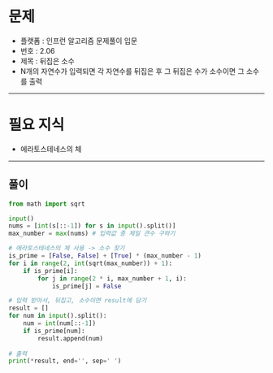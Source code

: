 # 문제
- 플랫폼 : 인프런 알고리즘 문제풀이 입문
- 번호 : 2.06
- 제목 : 뒤집은 소수
- N개의 자연수가 입력되면 각 자연수를 뒤집은 후 그 뒤집은 수가 소수이면 그 소수를 출력

---

# 필요 지식
- 에라토스테네스의 체

---

## 풀이
```python
from math import sqrt

input()
nums = [int(s[::-1]) for s in input().split()]
max_number = max(nums) # 입력값 중 제일 큰수 구하기

# 에라토스테네스의 체 사용 -> 소수 찾기
is_prime = [False, False] + [True] * (max_number - 1)
for i in range(2, int(sqrt(max_number)) + 1):
    if is_prime[i]:
        for j in range(2 * i, max_number + 1, i):
            is_prime[j] = False

# 입력 받아서, 뒤집고, 소수이면 result에 담기
result = []
for num in input().split():
    num = int(num[::-1])
    if is_prime[num]:
        result.append(num)
        
# 출력
print(*result, end='', sep=' ')
```
